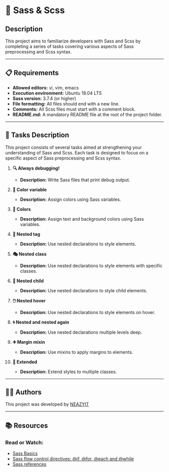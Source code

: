 # 🎨 Sass & Scss

## Description
This project aims to familiarize developers with Sass and Scss by completing a series of tasks covering various aspects of Sass preprocessing and Scss syntax.

---

## 📋 Requirements
- **Allowed editors:** vi, vim, emacs
- **Execution environment:** Ubuntu 18.04 LTS
- **Sass version:** 3.7.4 (or higher)
- **File formatting:** All files should end with a new line.
- **Comments:** All Scss files must start with a comment block.
- **README.md:** A mandatory README file at the root of the project folder.

---

## 💼 Tasks Description
This project consists of several tasks aimed at strengthening your understanding of Sass and Scss. Each task is designed to focus on a specific aspect of Sass preprocessing and Scss syntax.

1. **🔍 Always debugging!**
   - **Description:** Write Sass files that print debug output.
   
2. **🎨 Color variable**
   - **Description:** Assign colors using Sass variables.
   
3. **🌈 Colors**
   - **Description:** Assign text and background colors using Sass variables.
   
4. **🔗 Nested tag**
   - **Description:** Use nested declarations to style elements.
   
5. **🎭 Nested class**
   - **Description:** Use nested declarations to style elements with specific classes.
   
6. **🔖 Nested child**
   - **Description:** Use nested declarations to style child elements.
   
7. **🖱️ Nested hover**
   - **Description:** Use nested declarations to style elements on hover.
   
8. **🌀 Nested and nested again**
   - **Description:** Use nested declarations multiple levels deep.
   
9. **➕ Margin mixin**
   - **Description:** Use mixins to apply margins to elements.
   
10. **🔄 Extended**
    - **Description:** Extend styles to multiple classes.

---

## 👩‍💻 Authors
This project was developed by [NEAZYIT](https://github.com/NEAZYIT)

---

## 📚 Resources
### Read or Watch:
- [Sass Basics](#)
- [Sass flow control directives: @if, @for, @each and @while](#)
- [Sass references](#)